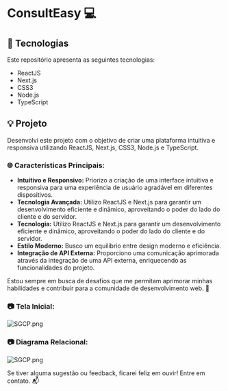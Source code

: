 # ConsultEasy **💻**
## **🚀 Tecnologias**
Este repositório apresenta as seguintes tecnologias:
- ReactJS
- Next.js
- CSS3
- Node.js
- TypeScript
## **💡 Projeto**
Desenvolvi este projeto com o objetivo de criar uma plataforma intuitiva e responsiva utilizando ReactJS, Next.js, CSS3, Node.js e TypeScript.
### **🌐 Características Principais:**

- **Intuitivo e Responsivo:** Priorizo a criação de uma interface intuitiva e responsiva para uma experiência de usuário agradável em diferentes dispositivos.
- **Tecnologia Avançada:** Utilizo ReactJS e Next.js para garantir um desenvolvimento eficiente e dinâmico, aproveitando o poder do lado do cliente e do servidor.
- **Tecnologia:** Utilizo ReactJS e Next.js para garantir um desenvolvimento eficiente e dinâmico, aproveitando o poder do lado do cliente e do servidor.
- **Estilo Moderno:** Busco um equilíbrio entre design moderno e eficiência.
- **Integração de API Externa:** Proporciono uma comunicação aprimorada através da integração de uma API externa, enriquecendo as funcionalidades do projeto.

Estou sempre em busca de desafios que me permitam aprimorar minhas habilidades e contribuir para a comunidade de desenvolvimento web. 🚀
### **📷 Tela Inicial:**
![SGCP.png](https://jhondharkyson.com/assets/SGCP-6d5aa31f.png)

### **📷 Diagrama Relacional:**
![SGCP.png](https://i.ibb.co/Jj6vGTy/Diagrama-Relacional.png)

Se tiver alguma sugestão ou feedback, ficarei feliz em ouvir! Entre em contato. 📬
